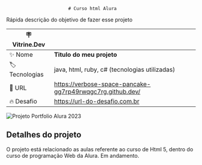                            # Curso html Alura

Rápida descrição do objetivo de fazer esse projeto

| :placard: Vitrine.Dev |     |
| -------------  | --- |
| :sparkles: Nome        | **Titulo do meu projeto**
| :label: Tecnologias | java, html, ruby, c# (tecnologias utilizadas)
| :rocket: URL         | https://verbose-space-pancake-gg7rp49rwqgc7rg.github.dev/
| :fire: Desafio     | https://url-do-desafio.com.br

<!-- Inserir imagem com a #vitrinedev ao final do link -->
![Projeto Portfolio Alura 2023](https://github.com/rafaelunderscorerdrigs/literate-train/assets/130865143/3aaea4a3-87e1-4a2b-9b49-a60c412c4668#vitrinedev)


## Detalhes do projeto

O projeto está relacionado as aulas referente ao curso de Html 5, dentro do curso de programação Web da Alura. Em andamento.
